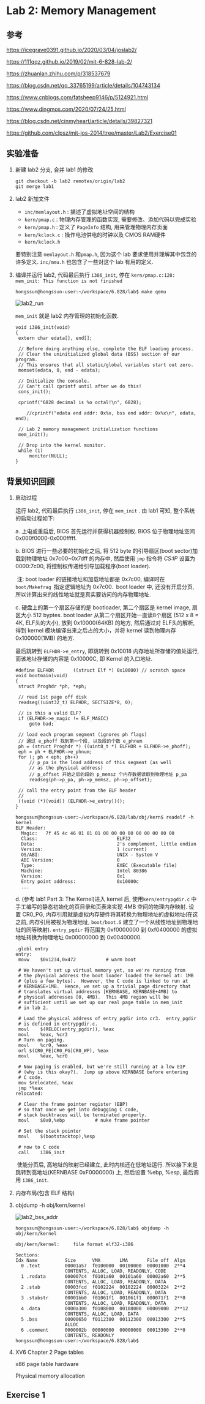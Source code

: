 # Lab 2: Memory Management

## 参考

https://icegrave0391.github.io/2020/03/04/joslab2/

https://111qqz.github.io/2019/02/mit-6-828-lab-2/

https://zhuanlan.zhihu.com/p/318537679

https://blog.csdn.net/qq_33765199/article/details/104743134

https://www.cnblogs.com/fatsheep9146/p/5124921.html

https://www.dingmos.com/2020/07/24/25.html

https://blog.csdn.net/cinmyheart/article/details/39827321

https://github.com/clpsz/mit-jos-2014/tree/master/Lab2/Exercise01



## 实验准备

1. 新建 lab2 分支, 合并 lab1 的修改

   ```
   git checkout -b lab2 remotes/origin/lab2
   git merge lab1
   ```

2. lab2 新加文件

   - `inc/memlayout.h` : 描述了虚拟地址空间的结构
   - `kern/pmap.c` : 物理内存管理的函数实现, 需要修改、添加代码以完成实验
   - `kern/pmap.h` : 定义了 `PageInfo` 结构, 用来管理物理内存页面
   - `kern/kclock.c` : 操作电池供电的时钟以及 CMOS RAM硬件
   - `kern/kclock.h`

   要特别注意 `memlayout.h` 和`pmap.h`, 因为这个 lab 要求使用并理解其中包含的许多定义. `inc/mmu.h` 也包含了一些对这个 lab 有用的定义.

3. 编译并运行 lab2, 代码最后执行 `i386_init`, 停在 `kern/pmap.c:128: mem_init: This function is not finished`

   ```
   hongssun@hongssun-user:~/workspace/6.828/lab$ make qemu
   ```

   ![lab2_run](images/lab2_run.PNG)

   `mem_init` 就是 lab2 内存管理的初始化函数.

   ```
   void i386_init(void)
   {
   	extern char edata[], end[];
   
   	// Before doing anything else, complete the ELF loading process.
   	// Clear the uninitialized global data (BSS) section of our program.
   	// This ensures that all static/global variables start out zero.
   	memset(edata, 0, end - edata);
   
   	// Initialize the console.
   	// Can't call cprintf until after we do this!
   	cons_init();
   
   	cprintf("6828 decimal is %o octal!\n", 6828);
   
       //cprintf("edata end addr: 0x%x, bss end addr: 0x%x\n", edata, end);
   
   	// Lab 2 memory management initialization functions
   	mem_init();
   
   	// Drop into the kernel monitor.
   	while (1)
   		monitor(NULL);
   }
   ```

## 背景知识回顾

1. 启动过程

   运行 lab2, 代码最后执行 `i386_init`, 停在 `mem_init` . 由 lab1 可知, 整个系统的启动过程如下:

   a. 上电或重启后, BIOS 首先运行并获得机器控制权. BIOS 位于物理地址空间 0x000f0000-0x000fffff.

   b. BIOS 进行一些必要的初始化之后, 将 512 byte 的引导扇区(boot sector)加载到物理地址 0x7c00~0x7dff 的内存中, 然后使用 `jmp` 指令将 *CS:IP* 设置为 0000:7c00, 将控制权传递给引导加载程序(boot loader).

   ​		注: boot loader 的链接地址和加载地址都是 0x7c00, 编译时在 `boot/Makefrag `指定逻辑地址为 0x7c00.
   ​		boot loader 中, 还没有开启分页, 所以计算出来的线性地址就是真实要访问的内存物理地址.

   c. 硬盘上的第一个扇区存储的是 bootloader, 第二个扇区是 kernel image, 扇区大小 512 byptes. boot loader   从第二个扇区开始一直读8个扇区 (512 x 8 = 4K, ELF头的大小), 放到 0x10000(64KB) 的地方, 然后通过对 ELF头的解析, 得到 kernel 模块编译出来之后占的大小，并将 kernel 读到物理内存 0x100000(1MB) 的地方.

   最后跳转到 `ELFHDR->e_entry`, 即跳转到 0x10018 内存地址所存储的值处运行, 而该地址存储的内容是 0x10000C, 即 Kernel 的入口地址.

   ```
   #define ELFHDR		((struct Elf *) 0x10000) // scratch space
   void bootmain(void)
   {
   	struct Proghdr *ph, *eph;
   
   	// read 1st page off disk
   	readseg((uint32_t) ELFHDR, SECTSIZE*8, 0);
   
   	// is this a valid ELF?
   	if (ELFHDR->e_magic != ELF_MAGIC)
   		goto bad;
   
   	// load each program segment (ignores ph flags)
   	// 通过 e_phoff 找到第一个段, 以及段的个数 e_phnum
   	ph = (struct Proghdr *) ((uint8_t *) ELFHDR + ELFHDR->e_phoff);
   	eph = ph + ELFHDR->e_phnum;
   	for (; ph < eph; ph++)
   		// p_pa is the load address of this segment (as well
   		// as the physical address)
   		// p_offset 开始之后的段的 p_memsz 个内存数据读取到物理地址 p_pa
   		readseg(ph->p_pa, ph->p_memsz, ph->p_offset);
   
   	// call the entry point from the ELF header
   	// 
   	((void (*)(void)) (ELFHDR->e_entry))();
   }
   
   hongssun@hongssun-user:~/workspace/6.828/lab/obj/kern$ readelf -h kernel
   ELF Header:
     Magic:   7f 45 4c 46 01 01 01 00 00 00 00 00 00 00 00 00 
     Class:                             ELF32
     Data:                              2's complement, little endian
     Version:                           1 (current)
     OS/ABI:                            UNIX - System V
     ABI Version:                       0
     Type:                              EXEC (Executable file)
     Machine:                           Intel 80386
     Version:                           0x1
     Entry point address:               0x10000c
     ...
   ```

   d. (参考 lab1 Part 3: The Kernel)进入 kernel 后, 使用`kern/entrypgdir.c` 中手工编写的静态初始化的页目录和页表来实现 4MB 空间的物理内存映射. 设置 CR0_PG, 内存引用就是虚拟内存硬件将其转换为物理地址的虚拟地址(在这之前, 内存引用被视为物理地址, `boot/boot.S` 建立了一个从线性地址到物理地址的同等映射). `entry_pgdir` 将范围为 0xf0000000 到 0xf0400000 的虚拟地址转换为物理地址 0x00000000 到 0x00400000. 

   ```
   .globl entry
   entry:
   	movw	$0x1234,0x472			# warm boot
   
   	# We haven't set up virtual memory yet, so we're running from
   	# the physical address the boot loader loaded the kernel at: 1MB
   	# (plus a few bytes).  However, the C code is linked to run at
   	# KERNBASE+1MB.  Hence, we set up a trivial page directory that
   	# translates virtual addresses [KERNBASE, KERNBASE+4MB) to
   	# physical addresses [0, 4MB).  This 4MB region will be
   	# sufficient until we set up our real page table in mem_init
   	# in lab 2.
   
   	# Load the physical address of entry_pgdir into cr3.  entry_pgdir
   	# is defined in entrypgdir.c.
   	movl	$(RELOC(entry_pgdir)), %eax
   	movl	%eax, %cr3
   	# Turn on paging.
   	movl	%cr0, %eax
   	orl	$(CR0_PE|CR0_PG|CR0_WP), %eax
   	movl	%eax, %cr0
   
   	# Now paging is enabled, but we're still running at a low EIP
   	# (why is this okay?).  Jump up above KERNBASE before entering
   	# C code.
   	mov	$relocated, %eax
   	jmp	*%eax
   relocated:
   
   	# Clear the frame pointer register (EBP)
   	# so that once we get into debugging C code,
   	# stack backtraces will be terminated properly.
   	movl	$0x0,%ebp			# nuke frame pointer
   
   	# Set the stack pointer
   	movl	$(bootstacktop),%esp
   
   	# now to C code
   	call	i386_init
   ```

   ​		使能分页后, 高地址的映射已经建立, 此时内核还在低地址运行. 所以接下来是跳转到高地址(KERNBASE	0xF0000000) 上, 然后设置 %ebp, %esp, 最后调用 `i386_init`.

2. 内存布局(包含 ELF 结构)

3. objdump -h obj/kern/kernel

   ![lab2_bss_addr](images/lab2_bss_addr.PNG)

   ```
   hongssun@hongssun-user:~/workspace/6.828/lab$ objdump -h obj/kern/kernel
   
   obj/kern/kernel:     file format elf32-i386
   
   Sections:
   Idx Name          Size      VMA       LMA       File off  Algn
     0 .text         00001a57  f0100000  00100000  00001000  2**4
                     CONTENTS, ALLOC, LOAD, READONLY, CODE
     1 .rodata       000007c4  f0101a60  00101a60  00002a60  2**5
                     CONTENTS, ALLOC, LOAD, READONLY, DATA
     2 .stab         00003fcd  f0102224  00102224  00003224  2**2
                     CONTENTS, ALLOC, LOAD, READONLY, DATA
     3 .stabstr      00001bb0  f01061f1  001061f1  000071f1  2**0
                     CONTENTS, ALLOC, LOAD, READONLY, DATA
     4 .data         0000a300  f0108000  00108000  00009000  2**12
                     CONTENTS, ALLOC, LOAD, DATA
     5 .bss          00000650  f0112300  00112300  00013300  2**5
                     ALLOC
     6 .comment      0000002b  00000000  00000000  00013300  2**0
                     CONTENTS, READONLY
   hongssun@hongssun-user:~/workspace/6.828/lab$ 
   ```

   

4. XV6 Chapter 2  Page tables

   x86 page table hardware 

   Physical memory allocation 

## Exercise 1

